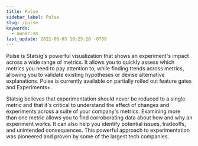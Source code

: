 ```yaml
---
title: Pulse
sidebar_label: Pulse
slug: /pulse
keywords:
  - owner:vm
last_update: 2022-06-03 10:25:20 -0700
---
```


Pulse is Statsig's powerful visualization that shows an experiment's impact across a wide range of metrics. It allows you to quickly assess which metrics you need to pay attention to, while finding trends across metrics, allowing you to validate existing hypotheses or devise alternative explanations. Pulse is currently available on partially rolled out feature gates and Experiments+.

Statsig believes that experimentation should never be reduced to a single metric and that it's critical to understand the effect of changes and experiments across a suite of your company's metrics. Examining more than one metric allows you to find corroborating data about how and why an experiment works. It can also help you identify potential issues, tradeoffs, and unintended consequences. This powerful approach to experimentation was pioneered and proven by some of the largest tech companies.


